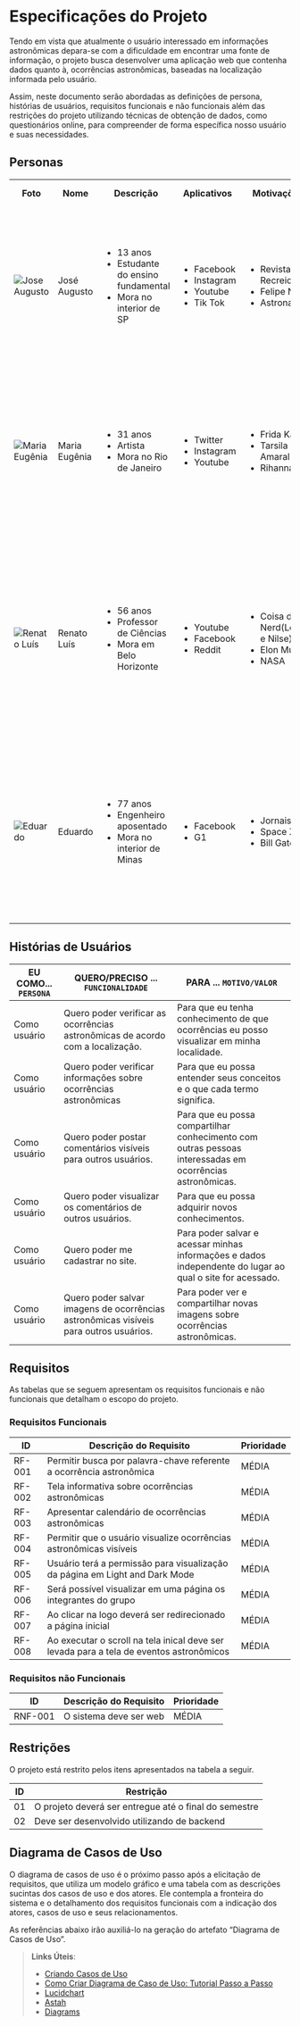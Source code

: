 # Especificações do Projeto

Tendo em vista que atualmente o usuário interessado em informações astronômicas depara-se com a dificuldade em encontrar uma fonte de informação, o projeto busca desenvolver uma aplicação web que contenha dados quanto à, ocorrências astronômicas, baseadas na localização informada pelo usuário.

Assim, neste documento serão abordadas as definições de persona, histórias de usuários, requisitos funcionais e não funcionais além das restrições do projeto utilizando técnicas de obtenção de dados, como questionários online, para compreender de forma específica nosso usuário e suas necessidades.

## Personas

<table>
  <tr>
    <th>Foto</th>
    <th>Nome</th>
    <th>Descrição</th>
    <th>Aplicativos</th>
    <th>Motivações</th>
    <th>Frustrações</th>
    <th>Hobbies, História</th>
  </tr>
  <tr>
    <td><img title="Jose Augusto" src="https://i.imgur.com/APc56HT.jpg"/></td>
    <td>José Augusto</td>
    <td>
      <ul>
        <li>13 anos</li>
        <li>Estudante do ensino fundamental</li>
        <li>Mora no interior de SP</li>
      </ul>
    </td>
    <td>
      <ul>
        <li>Facebook</li>
        <li>Instagram</li>
        <li>Youtube</li>
        <li>Tik Tok</li>
      </ul>
    </td>
    <td>
      <ul>
        <li>Revista Recreio</li>
        <li>Felipe Neto</li>
        <li>Astronautas</li>
      </ul>
    </td>
    <td>
      <li>Não sabe muito sobre cometas</li>
      <li>Nunca viu fenômenos astronômicos</li>
      <li>Quer aprender bateria</li>
    </td>
    <td>
      <li>Ler revista Recreio</li>
      <li>Filmes de ação e ficção científica</li>
      <li>Recentemente, descobriu que gosta muito da NASA, Space X e de astros, então quer aprender mais sobre</li>
    </td>
  </tr>
  <tr>
    <td><img title="Maria Eugênia" src="https://i.imgur.com/EZmVbet.jpg"/></td>
    <td>Maria Eugênia</td>
    <td>
      <ul>
        <li>31 anos</li>
        <li>Artista</li>
        <li>Mora no Rio de Janeiro</li>
      </ul>
    </td>
    <td>
      <ul>
        <li>Twitter</li>
        <li>Instagram</li>
        <li>Youtube</li>
      </ul>
    </td>
    <td>
      <ul>
        <li>Frida Kahlo</li>
        <li>Tarsila do Amaral</li>
        <li>Rihanna</li>
      </ul>
    </td>
    <td>
      <li>Não sabe quando vai ter algum fenômeno astronômico</li>
      <li>Não sabe o que está vendo no espaço</li>
      <li>Quer fazer quadros mais detalhados do espaço</li>
    </td>
    <td>
      <li>Fotografia</li>
      <li>Música</li>
      <li>Desde que comprou um telescópio não conseguiu tirar os olhos do céu, porém ela nunca sabe quando vai ocorrer
        cada evento astronômico e se será capaz de vê-los</li>
    </td>
  </tr>
  <tr>
    <td><img title="Renato Luís" src="https://i.imgur.com/rGQVtoe.jpg" /></td>
    <td>Renato Luís</td>
    <td>
      <ul>
        <li>56 anos</li>
        <li>Professor de Ciências</li>
        <li>Mora em Belo Horizonte</li>
      </ul>
    </td>
    <td>
      <ul>
        <li>Youtube</li>
        <li>Facebook</li>
        <li>Reddit</li>
      </ul>
    </td>
    <td>
      <ul>
        <li>Coisa de Nerd(Leon e Nilse)</li>
        <li>Elon Musk</li>
        <li>NASA</li>
      </ul>
    </td>
    <td>
      <li>Não encontra sites bons sobre astronomia</li>
      <li>Não consegue engajar os alunos</li>
      <li>Pensa em comprar telescópio, mas antes quer saber se vai conseguir ver vários fenômenos</li>
    </td>
    <td>
      <li>Música</li>
      <li>Barzinho com os amigos</li>
      <li>Dar aulas criativas</li>
      <li>Ele deseja que seus alunos se interessem mais por astronomia, mas tem dificuldade de encontrar plataformas
        para isso</li>
    </td>
  </tr>
  <tr>
    <td><img title="Eduardo"
        src="https://images.generated.photos/4kl3NFu9b1hfPOPq4U4gvFCE0HG_PEdFj2CQDhKK4WQ/rs:fit:512:512/wm:0.95:sowe:18:18:0.33/Z3M6Ly9nZW5lcmF0/ZWQtcGhvdG9zL3Ry/YW5zcGFyZW50X3Yz/L3YzXzAzMTg5ODYu/cG5n.png"/></td>
    <td>Eduardo</td>
    <td>
      <ul>
        <li>77 anos</li>
        <li>Engenheiro aposentado</li>
        <li>Mora no interior de Minas</li>
      </ul>
    </td>
    <td>
      <ul>
        <li>Facebook</li>
        <li>G1</li>
      </ul>
    </td>
    <td>
      <ul>
        <li>Jornais</li>
        <li>Space X</li>
        <li>Bill Gates</li>
      </ul>
    </td>
    <td>
      <li>Tem muito tempo livre nas mãos</li>
      <li>Quer aprender mais coisas</li>
    </td>
    <td>
      <li>Ler jornais</li>
      <li>Passar tempo com seus netos</li>
      <li>Assistir tv</li>
      <li>Desde que se aposentou começou a se interessar mais pela astronomia, então quer encontrar um site que o ajude
        a entender mais</li>
    </td>
  </tr>
</table>

## Histórias de Usuários

|EU COMO... `PERSONA`| QUERO/PRECISO ... `FUNCIONALIDADE` |PARA ... `MOTIVO/VALOR`                 |
|--------------------|------------------------------------|----------------------------------------|
|Como usuário   | Quero poder verificar as ocorrências astronômicas de acordo com a localização.           | Para que eu tenha conhecimento de que ocorrências eu posso visualizar em minha localidade.              |
|Como usuário       | Quero poder verificar informações sobre ocorrências astronômicas                 | Para que eu possa entender seus conceitos e o que cada termo significa. |
|Como usuário       | Quero poder postar comentários visíveis para outros usuários.                    | Para que eu possa compartilhar conhecimento com outras pessoas interessadas em ocorrências astronômicas. |
|Como usuário       | Quero poder visualizar os comentários de outros usuários.                 | Para que eu possa adquirir novos conhecimentos. |
|Como usuário       | Quero poder me cadastrar no site.                 |Para poder salvar e acessar minhas informações e dados independente do lugar ao qual o site for acessado.|
|Como usuário       | Quero poder salvar imagens de ocorrências astronômicas visíveis para outros usuários.                 | Para poder ver e compartilhar novas imagens sobre ocorrências astronômicas. |

## Requisitos

As tabelas que se seguem apresentam os requisitos funcionais e não funcionais que detalham o escopo do projeto.

### Requisitos Funcionais

|ID    | Descrição do Requisito  | Prioridade |
|------|-----------------------------------------|----|
|RF-001| Permitir busca por palavra-chave referente a ocorrência astronômica   | MÉDIA |
|RF-002| Tela informativa sobre ocorrências astronômicas   | MÉDIA |
|RF-003| Apresentar calendário de ocorrências astronômicas   | MÉDIA |
|RF-004| Permitir que o usuário visualize ocorrências astronômicas visíveis   | MÉDIA |
|RF-005| Usuário terá a permissão para visualização da página em Light and Dark Mode    | MÉDIA |
|RF-006| Será possível visualizar em uma página os integrantes do grupo    | MÉDIA |
|RF-007| Ao clicar na logo deverá ser redirecionado a página inicial    | MÉDIA |
|RF-008| Ao executar o scroll na tela inical deve ser levada para a tela de eventos astronômicos   | MÉDIA |

### Requisitos não Funcionais

|ID     | Descrição do Requisito  |Prioridade |
|-------|-------------------------|----|
|RNF-001| O sistema deve ser web | MÉDIA | 


## Restrições

O projeto está restrito pelos itens apresentados na tabela a seguir.

|ID| Restrição                                             |
|--|-------------------------------------------------------|
|01| O projeto deverá ser entregue até o final do semestre |
|02| Deve ser desenvolvido utilizando de backend        |

## Diagrama de Casos de Uso

O diagrama de casos de uso é o próximo passo após a elicitação de requisitos, que utiliza um modelo gráfico e uma tabela com as descrições sucintas dos casos de uso e dos atores. Ele contempla a fronteira do sistema e o detalhamento dos requisitos funcionais com a indicação dos atores, casos de uso e seus relacionamentos. 

As referências abaixo irão auxiliá-lo na geração do artefato “Diagrama de Casos de Uso”.

> **Links Úteis**:
> - [Criando Casos de Uso](https://www.ibm.com/docs/pt-br/elm/6.0?topic=requirements-creating-use-cases)
> - [Como Criar Diagrama de Caso de Uso: Tutorial Passo a Passo](https://gitmind.com/pt/fazer-diagrama-de-caso-uso.html/)
> - [Lucidchart](https://www.lucidchart.com/)
> - [Astah](https://astah.net/)
> - [Diagrams](https://app.diagrams.net/)
